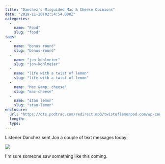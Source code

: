 ```yaml
---
title: "Danchez's Misguided Mac & Cheese Opinions"
date: "2019-11-20T02:54:54.000Z"
categories: 
  - 
    name: "Food"
    slug: "food"
tags: 
  - 
    name: "bonus round"
    slug: "bonus-round"
  - 
    name: "jon kohlmeier"
    slug: "jon-kohlmeier"
  - 
    name: "life with a twist of lemon"
    slug: "life-with-a-twist-of-lemon"
  - 
    name: "Mac &amp; cheese"
    slug: "mac-cheese"
  - 
    name: "stan lemon"
    slug: "stan-lemon"
enclosure: 
  url: "https://dts.podtrac.com/redirect.mp3/twistoflemonpod.com/wp-content/uploads/2019/11/071b-lwatol-20191119.mp3"
  length: 
  type: 
---
```


Listener Danchez sent Jon a couple of text messages today:

![](https://twistoflemonpod.com/wp-content/uploads/2019/11/Screen-Shot-2019-11-19-at-8.52.31-PM.png)

I'm sure someone saw something like this coming.
